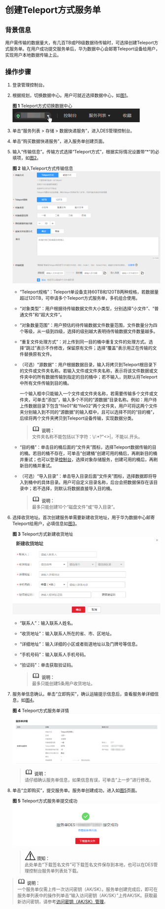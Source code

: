 # 创建Teleport方式服务单<a name="des_01_0013"></a>

## 背景信息<a name="section15394826182312"></a>

用户需传输的数据量大，有几百TB或PB级数据待传输时，可选择创建Teleport方式服务单。在用户成功提交服务单后，华为数据中心会邮寄Teleport设备给用户，实现用户本地数据传输上云。

## 操作步骤<a name="section13241254801"></a>

1.  登录管理控制台。
2.  根据规划，切换数据中心。用户可就近选择数据中心，如[图1](#fig7347191312457)。

    **图 1**  Teleport方式切换数据中心<a name="fig7347191312457"></a>  
    ![](figures/Teleport方式切换数据中心.png "Teleport方式切换数据中心")

3.  单击“服务列表 \> 存储 \> 数据快递服务”，进入DES管理控制台。
4.  单击“购买数据快递服务”，进入服务单创建页面。
5.  输入“传输信息”。传输方式选择“Teleport方式”，根据实际情况设置带“\*”的必填项，如[图2](#fig13420137533)。

    **图 2**  输入Teleport方式传输信息<a name="fig13420137533"></a>  
    ![](figures/输入Teleport方式传输信息.png "输入Teleport方式传输信息")

    -   “Teleport规格”：Teleport单设备支持60TB和120TB两种规格，若数据量超过120TB，可申请多个Teleport方式服务单，多机组合使用。
    -   “对象类型”：用户根据待传输数据文件大小类型，分别选择“小文件”、“普通文件”和“超大文件”。
    -   “对象数量范围”：用户预估的待传输数据文件数量范围，文件数量分为四个等级，从一级到四级，选择的级别越大表明待传输数据文件数量越多。
    -   “重复文件处理方式”：对上传到同一目的桶中重复文件的处理方式。选择“跳过”表示不作修改，保留原有文件；选择“覆盖”表示用正在传输的文件替换原有文件。
    -   （可选）“源数据”：用户根据数据目录，输入将拷贝到Teleport根目录下的文件或文件夹名称。若输入文件或文件夹名称，表示将该文件数据或文件夹中的所有数据传输到指定的目的桶中；若不输入，则默认将Teleport中所有文件传输到目的桶。

        一个输入框中只能输入一个文件或文件夹名称，若需要传输多个文件或文件夹，可单击“添加”，输入多个不同的“源数据”目录名称。例如：用户待上传数据目录下包含“file01”和“file02”两个文件夹，用户可将这两个文件夹分别输入到不同的“源数据”的输入框中，且可以选择不同的“目的桶”，后续将两个文件夹拷贝到Teleport设备传输，实现数据分类。

        >![](public_sys-resources/icon-note.gif) **说明：**   
        >文件夹名称不能包括以下字符：\\/:\*?"<\>|，不能以.开头。  

    -   “目的桶”：单击目的桶后面的“文件夹”图标，选择Teleport数据传输的目的桶。若目的桶不存在，可单击“创建桶”创建可用的桶后，再刷新目的桶并重试；也可以登录[控制台](https://console.huaweicloud.com)，选择对象存储服务，创建可用的桶后，再刷新目的桶并重试。
    -   （可选）“导入目录”：单击导入目录后面“文件夹”图标，选择数据即将导入到桶中的具体目录。用户可自定义目录名称，后台会把数据保存在该目录中；若不选择，则默认将数据直接导入目的桶。

        >![](public_sys-resources/icon-note.gif) **说明：**   
        >最多只能创建10个“磁盘文件”或“导入目录”。  


6.  选择收货地址。首次创建服务单需要新建收货地址，用于华为数据中心邮寄Teleport给用户，必填信息如[图3](#fig172413361874)。

    **图 3**  Teleport方式新建收货地址<a name="fig172413361874"></a>  
    ![](figures/Teleport方式新建收货地址.png "Teleport方式新建收货地址")

    -   “联系人”：输入联系人姓名。
    -   “收货地址”：输入联系人所在的省、市、区地址。
    -   “详细地址”：输入详细的小区或者街道地址以及门牌号等信息。
    -   “手机号码”：输入联系人手机号码。
    -   “验证码”：单击获取验证码。

        >![](public_sys-resources/icon-note.gif) **说明：**   
        >最多只能创建5条用户收货地址。  


7.  服务单信息确认。单击“立即购买”，确认运输提示信息后，查看服务单详细信息，如[图4](#fig73442118259)。

    **图 4**  Teleport方式服务单详情<a name="fig73442118259"></a>  
    ![](figures/Teleport方式服务单详情.png "Teleport方式服务单详情")

    >![](public_sys-resources/icon-note.gif) **说明：**   
    >请仔细确认服务单信息，如果信息有误，可单击“上一步”进行修改。  

8.  单击“立即购买”，提交服务单。服务单创建成功，进入如[图5](#fig24931621843)页面。

    **图 5**  Teleport方式服务单提交成功<a name="fig24931621843"></a>  
    ![](figures/Teleport方式服务单提交成功.png "Teleport方式服务单提交成功")

    >![](public_sys-resources/icon-notice.gif) **须知：**   
    >此处单击“下载签名文件”可下载签名文件保存到本地，也可以在DES管理控制台服务单列表处下载。  


>![](public_sys-resources/icon-note.gif) **说明：**   
>一个服务单仅需上传一次访问密钥（AK/SK）。服务单创建完成后，即可在服务单列表中的操作列单击“输入访问密钥（AK/SK）”上传AK/SK。获取最新访问密钥，请参考[访问密钥（AK/SK）管理](https://support.huaweicloud.com/usermanual-ca/ca_01_0003.html)。  

